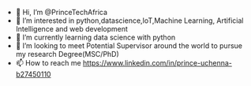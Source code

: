 - 👋 Hi, I’m @PrinceTechAfrica
- 👀 I’m interested in python,datascience,IoT,Machine Learning, Artificial Intelligence and web development 
- 🌱 I’m currently learning data science with python
- 💞️ I’m looking to meet Potential Supervisor around the world to pursue my research Degree(MSC/PhD) 
- 📫 How to reach me https://www.linkedin.com/in/prince-uchenna-b27450110

<!---
PrinceTechAfrica/PrinceTechAfrica is a ✨ special ✨ repository because its `README.md` (this file) appears on your GitHub profile.
You can click the Preview link to take a look at your changes.
--->
